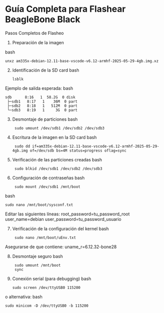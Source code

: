 # Guía Completa para Flashear BeagleBone Black
Pasos Completos de Flasheo

1. Preparación de la imagen

bash

    unxz am335x-debian-12.11-base-vscode-v6.12-armhf-2025-05-29-4gb.img.xz

2. Identificación de la SD card
bash

       lsblk
Ejemplo de salida esperada:
bash

    sdb      8:16   1  58.2G  0 disk 
     ├─sdb1   8:17   1    36M  0 part 
     ├─sdb2   8:18   1   512M  0 part 
     └─sdb3   8:19   1     3G  0 part

3. Desmontaje de particiones
bash

        sudo umount /dev/sdb1 /dev/sdb2 /dev/sdb3

4. Escritura de la imagen en la SD card
bash

        sudo dd if=am335x-debian-12.11-base-vscode-v6.12-armhf-2025-05-29-4gb.img of=/dev/sdb bs=4M status=progress oflag=sync

5. Verificación de las particiones creadas
bash

        sudo blkid /dev/sdb1 /dev/sdb2 /dev/sdb3

6. Configuración de contraseñas
bash

        sudo mount /dev/sdb1 /mnt/boot
bash

    sudo nano /mnt/boot/sysconf.txt
   
Editar las siguientes líneas:
root_password=tu_password_root
user_name=debian
user_password=tu_password_usuario

7. Verificación de la configuración del kernel
bash

        sudo nano /mnt/boot/uEnv.txt
Asegurarse de que contiene:
uname_r=6.12.32-bone28

8. Desmontaje seguro
bash

        sudo umount /mnt/boot
        sync

9. Conexión serial (para debugging)
bash

       sudo screen /dev/ttyUSB0 115200
o alternativa:
bash

    sudo minicom -D /dev/ttyUSB0 -b 115200

